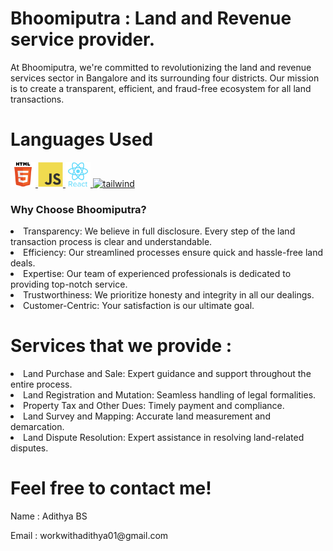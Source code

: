 # Bhoomiputra : Land and Revenue service provider.
<p>At Bhoomiputra, we're committed to revolutionizing the land and revenue services sector in Bangalore and its surrounding four districts. Our mission is to create a transparent, efficient, and fraud-free ecosystem for all land transactions.
</p>
<h1 align="left">Languages Used</h1>
<p align="left"> <a href="https://www.w3.org/html/" target="_blank" rel="noreferrer"> <img src="https://raw.githubusercontent.com/devicons/devicon/master/icons/html5/html5-original-wordmark.svg" alt="html5" width="40" height="40"/> </a> <a href="https://developer.mozilla.org/en-US/docs/Web/JavaScript" target="_blank" rel="noreferrer"> <img src="https://raw.githubusercontent.com/devicons/devicon/master/icons/javascript/javascript-original.svg" alt="javascript" width="40" height="40"/> </a> <a href="https://reactjs.org/" target="_blank" rel="noreferrer"> <img src="https://raw.githubusercontent.com/devicons/devicon/master/icons/react/react-original-wordmark.svg" alt="react" width="40" height="40"/> </a> <a href="https://tailwindcss.com/" target="_blank" rel="noreferrer"> <img src="https://www.vectorlogo.zone/logos/tailwindcss/tailwindcss-icon.svg" alt="tailwind" width="40" height="40"/> </a> </p>

<h3>Why Choose Bhoomiputra?
</h3>
<li>Transparency: We believe in full disclosure. Every step of the land transaction process is clear and understandable.

</li>
<li>Efficiency: Our streamlined processes ensure quick and hassle-free land deals.</li>

<li>Expertise: Our team of experienced professionals is dedicated to providing top-notch service.</li>

<li>Trustworthiness: We prioritize honesty and integrity in all our dealings.</li>

<li>Customer-Centric: Your satisfaction is our ultimate goal.


</li>

<h1>Services that we provide :</h1>
<li>
Land Purchase and Sale: Expert guidance and support throughout the entire process.</li>

<li>Land Registration and Mutation: Seamless handling of legal formalities.</li>

<li> Property Tax and Other Dues: Timely payment and compliance.</li>

 <li>Land Survey and Mapping: Accurate land measurement and demarcation.</li>

<li>  Land Dispute Resolution: Expert assistance in resolving land-related disputes.</li>

    




<h1>Feel free to contact me!</h1>
<p>Name : Adithya BS</p>
<p>Email : workwithadithya01@gmail.com</p>

